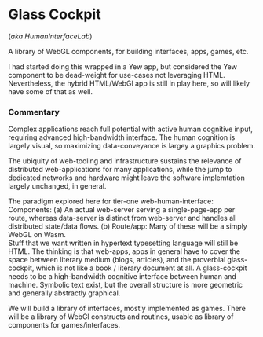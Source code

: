 # Glass Cockpit 
(_aka HumanInterfaceLab_)

A library of WebGL components, for building interfaces, apps, games, etc.

I had started doing this wrapped in a Yew app, but considered the Yew component to be dead-weight for use-cases not leveraging HTML.  Nevertheless, the hybrid HTML/WebGl app is still in play here, so will likely have some of that as well.


### Commentary
Complex applications reach full potential with active human cognitive input, requiring advanced high-bandwidth interface.  The human cognition is largely visual, so maximizing data-conveyance is largey a graphics problem.

The ubiquity of web-tooling and infrastructure sustains the relevance of distributed web-applications for many applications, while the jump to dedicated networks and hardware might leave the software implemtation largely unchanged, in general.

The paradigm explored here for tier-one web-human-interface: Components: (a) An actual web-server serving a single-page-app per route, whereas data-server is distinct from web-server and handles all distributed state/data flows. (b) Route/app: Many of these will be a simply WebGL on Wasm.  
Stuff that we want written in hypertext typesetting language will still be HTML.  The thinking is that web-apps, apps in general have to cover the space between literary medium (blogs, articles), and the proverbial glass-cockpit, which is not like a book / literary document at all.  A glass-cockpit needs to be a high-bandwidth cognitive interface between human and machine.  Symbolic text exist, but the overall structure is more geometric and generally abstractly graphical.  

We will build a library of interfaces, mostly implemented as games.  There will be a library of WebGl constructs and routines, usable as library of components for games/interfaces.
